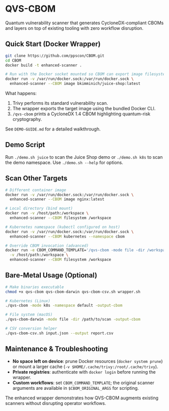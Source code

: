 # QVS-CBOM

Quantum vulnerability scanner that generates CycloneDX-compliant CBOMs and layers on top of existing tooling with zero workflow disruption.

## Quick Start (Docker Wrapper)
```bash
git clone https://github.com/ppscon/CBOM.git
cd CBOM
docker build -t enhanced-scanner .

# Run with the Docker socket mounted so CBOM can export image filesystems
docker run -v /var/run/docker.sock:/var/run/docker.sock \
  enhanced-scanner --CBOM image bkimminich/juice-shop:latest
```

What happens:
1. Trivy performs its standard vulnerability scan.
2. The wrapper exports the target image using the bundled Docker CLI.
3. `/qvs-cbom` prints a CycloneDX 1.4 CBOM highlighting quantum-risk cryptography.

See `DEMO-GUIDE.md` for a detailed walkthrough.

## Demo Script
Run `./demo.sh juice` to scan the Juice Shop demo or `./demo.sh k8s` to scan the demo namespace. Use `./demo.sh --help` for options.

## Scan Other Targets
```bash
# Different container image
docker run -v /var/run/docker.sock:/var/run/docker.sock \
  enhanced-scanner --CBOM image nginx:latest

# Local directory (bind mount)
docker run -v /host/path:/workspace \
  enhanced-scanner --CBOM filesystem /workspace

# Kubernetes namespace (kubectl configured on host)
docker run -v /var/run/docker.sock:/var/run/docker.sock \
  enhanced-scanner --CBOM kubernetes --namespace cbom

# Override CBOM invocation (advanced)
docker run -e CBOM_COMMAND_TEMPLATE='/qvs-cbom -mode file -dir /workspace -output-cbom' \
  -v /host/path:/workspace \
  enhanced-scanner --CBOM filesystem /workspace
```

## Bare-Metal Usage (Optional)
```bash
# Make binaries executable
chmod +x qvs-cbom qvs-cbom-darwin qvs-cbom-csv.sh wrapper.sh

# Kubernetes (Linux)
./qvs-cbom -mode k8s -namespace default -output-cbom

# File system (macOS)
./qvs-cbom-darwin -mode file -dir /path/to/scan -output-cbom

# CSV conversion helper
./qvs-cbom-csv.sh input.json --output report.csv
```

## Maintenance & Troubleshooting
- **No space left on device**: prune Docker resources (`docker system prune`) or mount a larger cache (`-v $HOME/.cache/trivy:/root/.cache/trivy`).
- **Private registries**: authenticate with `docker login` before running the wrapper.
- **Custom workflows**: set `CBOM_COMMAND_TEMPLATE`; the original scanner arguments are available in `$CBOM_ORIGINAL_ARGS` for scripting.

The enhanced wrapper demonstrates how QVS-CBOM augments existing scanners without disrupting operator workflows.
